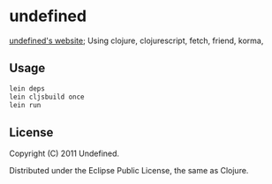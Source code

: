 # undefined

[undefined's website](undefined.re);
Using clojure, clojurescript, fetch, friend, korma, 


## Usage

```bash
lein deps
lein cljsbuild once
lein run
```

## License

Copyright (C) 2011 Undefined.

Distributed under the Eclipse Public License, the same as Clojure.
